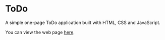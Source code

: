 # ToDo

A simple one-page ToDo application built with HTML, CSS and JavaScript.

You can view the web page [here](https://nishita-bansal.github.io/Todo1/).